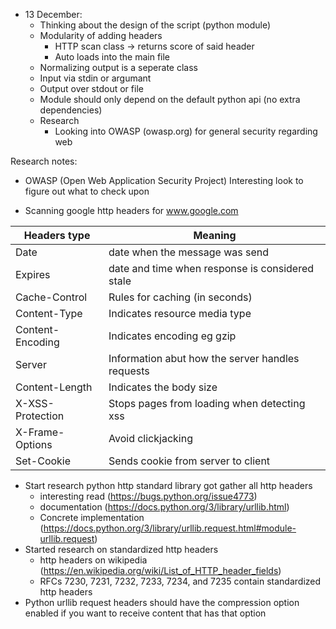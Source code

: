 * 13 December:
    - Thinking about the design of the script (python module)
    - Modularity of adding headers
        - HTTP scan class -> returns score of said header
        - Auto loads into the main file
    - Normalizing output is a seperate class
    - Input via stdin or argumant
    - Output over stdout or file
    - Module should only depend on the default python api (no extra dependencies)
    - Research
        - Looking into OWASP (owasp.org) for general security regarding web

Research notes:
* OWASP (Open Web Application Security Project) Interesting look to figure out what to check upon

* Scanning google http headers for www.google.com

| Headers type     | Meaning                                          |
|------------------|--------------------------------------------------|
| Date             | date when the message was send                   |
| Expires          | date and time when response is considered stale  |
| Cache-Control    | Rules for caching (in seconds)                   |
| Content-Type     | Indicates resource media type                    |
| Content-Encoding | Indicates encoding eg gzip                       |
| Server           | Information abut how the server handles requests |
| Content-Length   | Indicates the body size                          |
| X-XSS-Protection | Stops pages from loading when detecting xss      |
| X-Frame-Options  | Avoid clickjacking                               |
| Set-Cookie       | Sends cookie from server to client               |

* Start research python http standard library got gather all http headers
    - interesting read (https://bugs.python.org/issue4773)
    - documentation (https://docs.python.org/3/library/urllib.html)
    - Concrete implementation (https://docs.python.org/3/library/urllib.request.html#module-urllib.request)
* Started research on standardized http headers
    - http headers on wikipedia (https://en.wikipedia.org/wiki/List_of_HTTP_header_fields)
    - RFCs 7230, 7231, 7232, 7233, 7234, and 7235 contain standardized http headers
* Python urllib request headers should have the compression option enabled if you want to receive content that has that option